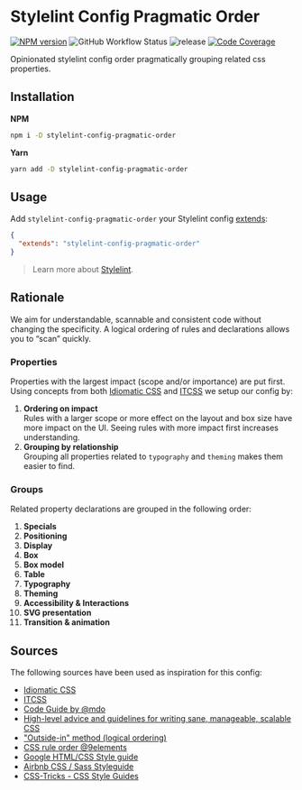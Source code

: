 # Stylelint Config Pragmatic Order

[![NPM version][version-img]][npm-url]
![GitHub Workflow Status](https://img.shields.io/github/workflow/status/pvds/stylelint-config-pragmatic-order/release)
![release](https://github.com/pvds/stylelint-config-pragmatic-order/workflows/release/badge.svg)
[![Code Coverage](https://codecov.io/gh/pvds/stylelint-config-pragmatic-order/branch/master/graph/badge.svg)](https://codecov.io/gh/pvds/stylelint-config-pragmatic-order)

Opinionated stylelint config order pragmatically grouping related css properties.

## Installation

**NPM**

```sh
npm i -D stylelint-config-pragmatic-order
```

**Yarn**

```sh
yarn add -D stylelint-config-pragmatic-order
```

## Usage

Add `stylelint-config-pragmatic-order` your Stylelint config [extends](https://github.com/stylelint/stylelint/blob/master/docs/user-guide/configure.md#extends):

```json
{
  "extends": "stylelint-config-pragmatic-order"
}
```

> Learn more about [Stylelint](https://stylelint.io/).

## Rationale

We aim for understandable, scannable and consistent code without changing the specificity.
A logical ordering of rules and declarations allows you to “scan” quickly.

### Properties

Properties with the largest impact (scope and/or importance) are put first.
Using concepts from both [Idiomatic CSS] and [ITCSS] we setup our config by:

1. **Ordering on impact**\
   Rules with a larger scope or more effect on the layout and box size have more impact on the UI.
   Seeing rules with more impact first increases understanding.
2. **Grouping by relationship**\
   Grouping all properties related to `typography` and `theming` makes them easier to find.

### Groups

Related property declarations are grouped in the following order:

1. **Specials**
1. **Positioning**
1. **Display**
1. **Box**
1. **Box model**
1. **Table**
1. **Typography**
1. **Theming**
1. **Accessibility & Interactions**
1. **SVG presentation**
1. **Transition & animation**

## Sources

The following sources have been used as inspiration for this config:

- [Idiomatic CSS]
- [ITCSS]
- [Code Guide by @mdo](https://codeguide.co/#css)
- [High-level advice and guidelines for writing sane, manageable, scalable CSS](https://cssguidelin.es/)
- ["Outside-in" method (logical ordering)](https://webdesign.tutsplus.com/articles/outside-in-ordering-css-properties-by-importance--cms-21685)
- [CSS rule order @9elements](https://9elements.com/css-rule-order/)
- [Google HTML/CSS Style guide](https://google.github.io/styleguide/htmlcssguide.html#CSS_Formatting_Rules)
- [Airbnb CSS / Sass Styleguide](https://github.com/airbnb/css#css)
- [CSS-Tricks - CSS Style Guides](https://css-tricks.com/css-style-guides/)

[idiomatic css]: https://github.com/necolas/idiomatic-css
[itcss]: https://www.xfive.co/blog/itcss-scalable-maintainable-css-architecture/
[npm-url]: https://www.npmjs.com/package/stylelint-config-pragmatic-order
[version-img]: https://img.shields.io/npm/v/stylelint-config-pragmatic-order.svg?style=flat-square
[license-img]: https://img.shields.io/npm/l/stylelint-config-pragmatic-order.svg?style=flat-square
